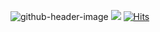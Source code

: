 ![github-header-image](https://github.com/Skiftare/Skiftare/assets/74261401/9aab8199-1769-489d-bf97-081a6e53c3e3)
![](https://komarev.com/ghpvc/?username=Skiftare)
[![Hits](https://hits.sh/github.com/silentsoft/hits.svg)](https://hits.sh/github.com/silentsoft/hits/)
